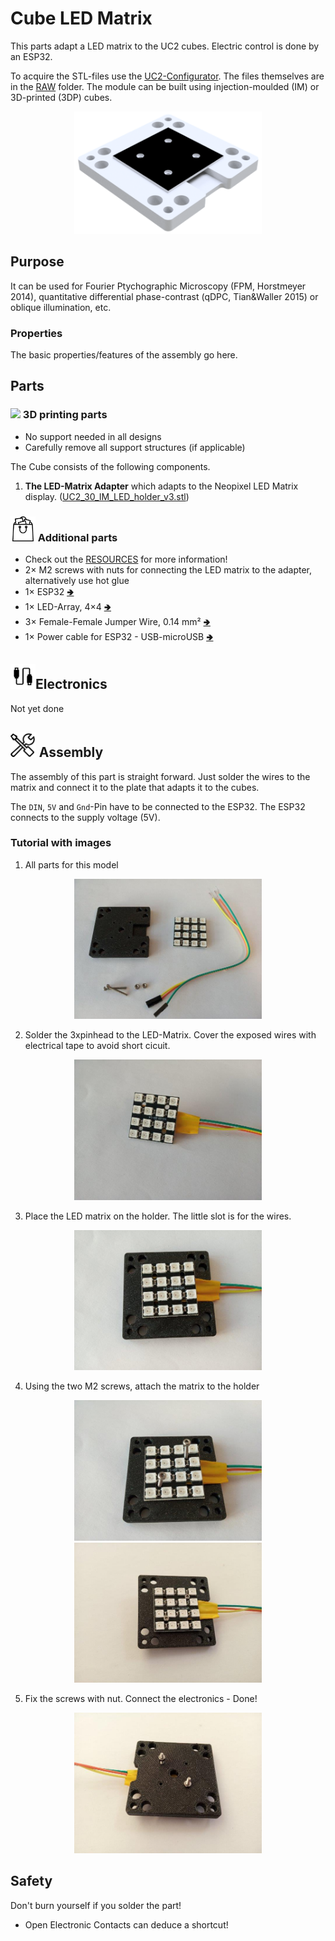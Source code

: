 # Cube LED Matrix
This parts adapt a LED matrix to the UC2 cubes. Electric control is done by an ESP32.

To acquire the STL-files use the [UC2-Configurator](https://uc2configurator.netlify.app/). The files themselves are in the [RAW](../RAW/STL) folder. The module can be built using injection-moulded (IM) or 3D-printed (3DP) cubes.

<p align="center">
<img src="./IMAGES/Assembly_Cube_LED_Matrix_v3.png" width="300">
</p>

## Purpose
It can be used for Fourier Ptychographic Microscopy (FPM, Horstmeyer 2014), quantitative differential phase-contrast (qDPC, Tian&Waller 2015) or oblique illumination, etc.

### Properties
The basic properties/features of the assembly go here.

## Parts

### <img src="../IMAGES/P.png" height="40"> 3D printing parts
* No support needed in all designs
* Carefully remove all support structures (if applicable)

The Cube consists of the following components.

1. **The LED-Matrix Adapter** which adapts to the Neopixel LED Matrix display. ([UC2_30_IM_LED_holder_v3.stl](../RAW/STL))


### <img src="./IMAGES/B.png" height="40"> Additional parts
* Check out the [RESOURCES](../../TUTORIALS/RESOURCES) for more information!
* 2× M2 screws with nuts for connecting the LED matrix to the adapter, alternatively use hot glue
* 1× ESP32 [🢂](https://www.amazon.de/AZDelivery-NodeMCU-Development-Nachfolgermodell-ESP8266/dp/B074RGW2VQ/ref=sr_1_3?__mk_de_DE=%C3%85M%C3%85%C5%BD%C3%95%C3%91&keywords=esp32&qid=1565008313&s=gateway&sr=8-3)
* 1× LED-Array, 4×4 [🢂](https://www.ebay.de/itm/401601053552)
* 3× Female-Female Jumper Wire, 0.14 mm² [🢂](https://www.amazon.de/AZDelivery-NodeMCU-Development-Nachfolgermodell-ESP8266/dp/B074RGW2VQ/ref=sr_1_3?__mk_de_DE=%C3%85M%C3%85%C5%BD%C3%95%C3%91&keywords=esp32&qid=1565008313&s=gateway&sr=8-3)
* 1× Power cable for ESP32 - USB-microUSB [🢂](https://www.amazon.de/dp/B0778FV6K4/ref=sr_1_2?dchild=1&fst=as%3Aoff&qid=1586361990&refinements=p_89%3AGritin&rnid=669059031&s=computers&sr=1-2)


## <img src="./IMAGES/L.png" height="40">Electronics
Not yet done

## <img src="./IMAGES/A.png" height="40"> Assembly
The assembly of this part is straight forward. Just solder the wires to the matrix and connect it to the plate that adapts it to the cubes.

The ```DIN```, ```5V``` and ```Gnd```-Pin have to be connected to the ESP32. The ESP32 connects to the supply voltage (5V).


### Tutorial with images
1. All parts for this model
<p align="center">
<img src="./IMAGES/CUBE_LED_MATRIX_0.jpg" width="300">
</p>

2. Solder the 3xpinhead to the LED-Matrix. Cover the exposed wires with electrical tape to avoid short cicuit.
<p align="center">
<img src="./IMAGES/CUBE_LED_MATRIX_01.jpg" width="300">
</p>

3. Place the LED matrix on the holder. The little slot is for the wires.
<p align="center">
<img src="./IMAGES/CUBE_LED_MATRIX_02.jpg" width="300">
</p>

4. Using the two M2 screws, attach the matrix to the holder
<p align="center">
<img src="./IMAGES/CUBE_LED_MATRIX_03.jpg" width="300">
<img src="./IMAGES/CUBE_LED_MATRIX_04.jpg" width="300">
</p>

5. Fix the screws with nut. Connect the electronics - Done!
<p align="center">
<img src="./IMAGES/CUBE_LED_MATRIX_05.jpg" width="300">
</p>


## Safety
Don't burn yourself if you solder the part!

- Open Electronic Contacts can deduce a shortcut!
